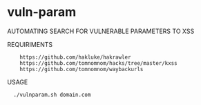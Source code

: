 # vuln-param
AUTOMATING SEARCH FOR VULNERABLE PARAMETERS TO XSS

REQUIRIMENTS
```
	https://github.com/hakluke/hakrawler
	https://github.com/tomnomnom/hacks/tree/master/kxss
	https://github.com/tomnomnom/waybackurls
```
USAGE
```
  ./vulnparam.sh domain.com
```
